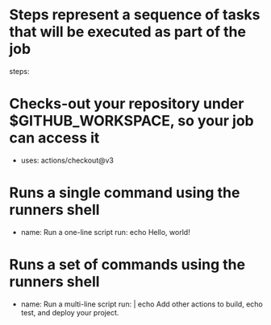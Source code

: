 # Steps represent a sequence of tasks that will be executed as part of the job
steps:
  # Checks-out your repository under $GITHUB_WORKSPACE, so your job can access it
  - uses: actions/checkout@v3

  # Runs a single command using the runners shell
  - name: Run a one-line script
    run: echo Hello, world!

  # Runs a set of commands using the runners shell
  - name: Run a multi-line script
    run: |
      echo Add other actions to build,
      echo test, and deploy your project.
